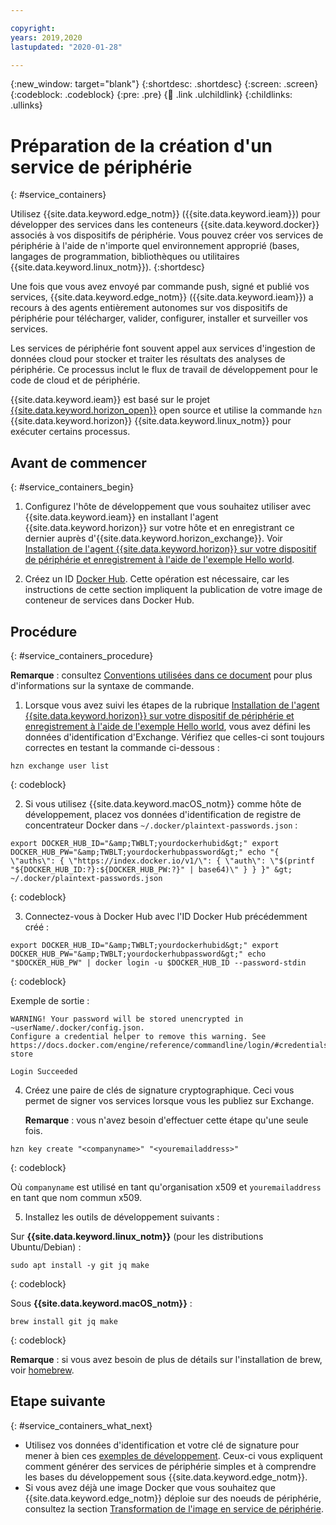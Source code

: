 ```yaml
---

copyright:
years: 2019,2020
lastupdated: "2020-01-28"

---
```


{:new_window: target="blank"}
{:shortdesc: .shortdesc}
{:screen: .screen}
{:codeblock: .codeblock}
{:pre: .pre}
{:child: .link .ulchildlink}
{:childlinks: .ullinks}

# Préparation de la création d'un service de périphérie
{: #service_containers}

Utilisez {{site.data.keyword.edge_notm}} ({{site.data.keyword.ieam}}) pour développer des services dans les conteneurs {{site.data.keyword.docker}} associés à vos dispositifs de périphérie. Vous pouvez créer vos services de périphérie à l'aide de n'importe quel environnement approprié (bases, langages de programmation, bibliothèques ou utilitaires {{site.data.keyword.linux_notm}}).
{:shortdesc}

Une fois que vous avez envoyé par commande push, signé et publié vos services, {{site.data.keyword.edge_notm}} ({{site.data.keyword.ieam}}) a recours à des agents entièrement autonomes sur vos dispositifs de périphérie pour télécharger, valider, configurer, installer et surveiller vos services. 

Les services de périphérie font souvent appel aux services d'ingestion de données cloud pour stocker et traiter les résultats des analyses de périphérie. Ce processus inclut le flux de travail de développement pour le code de cloud et de périphérie.

{{site.data.keyword.ieam}} est basé sur le projet [{{site.data.keyword.horizon_open}}](https://github.com/open-horizon/) open source et utilise la commande `hzn` {{site.data.keyword.horizon}} {{site.data.keyword.linux_notm}} pour exécuter certains processus.

## Avant de commencer
{: #service_containers_begin}

1. Configurez l'hôte de développement que vous souhaitez utiliser avec {{site.data.keyword.ieam}} en installant l'agent {{site.data.keyword.horizon}} sur votre hôte et en enregistrant ce dernier auprès d'{{site.data.keyword.horizon_exchange}}. Voir [Installation de l'agent {{site.data.keyword.horizon}} sur votre dispositif de périphérie et enregistrement à l'aide de l'exemple Hello world](../installing/registration.md).

2. Créez un ID [Docker Hub](https://hub.docker.com/). Cette opération est nécessaire, car les instructions de cette section impliquent la publication de votre image de conteneur de services dans Docker Hub.

## Procédure
{: #service_containers_procedure}

**Remarque** : consultez [Conventions utilisées dans ce document](../getting_started/document_conventions.md) pour plus d'informations sur la syntaxe de commande.

1. Lorsque vous avez suivi les étapes de la rubrique [Installation de l'agent {{site.data.keyword.horizon}} sur votre dispositif de périphérie et enregistrement à l'aide de l'exemple Hello world](../installing/registration.md), vous avez défini les données d'identification d'Exchange. Vérifiez que celles-ci sont toujours correctes en testant la commande ci-dessous :

  ```
  hzn exchange user list
  ```
  {: codeblock}

2. Si vous utilisez {{site.data.keyword.macOS_notm}} comme hôte de développement, placez vos données d'identification de registre de concentrateur Docker dans `~/.docker/plaintext-passwords.json` :

  ```
  export DOCKER_HUB_ID="&amp;TWBLT;yourdockerhubid&gt;" export DOCKER_HUB_PW="&amp;TWBLT;yourdockerhubpassword&gt;" echo "{ \"auths\": { \"https://index.docker.io/v1/\": { \"auth\": \"$(printf "${DOCKER_HUB_ID:?}:${DOCKER_HUB_PW:?}" | base64)\" } } }" &gt; ~/.docker/plaintext-passwords.json

  ```
  {: codeblock}

3. Connectez-vous à Docker Hub avec l'ID Docker Hub précédemment créé :

  ```
  export DOCKER_HUB_ID="&amp;TWBLT;yourdockerhubid&gt;" export DOCKER_HUB_PW="&amp;TWBLT;yourdockerhubpassword&gt;" echo "$DOCKER_HUB_PW" | docker login -u $DOCKER_HUB_ID --password-stdin
  ```
  {: codeblock}

  Exemple de sortie :
  ```
  WARNING! Your password will be stored unencrypted in ~userName/.docker/config.json.
  Configure a credential helper to remove this warning. See     https://docs.docker.com/engine/reference/commandline/login/#credentials-store

  Login Succeeded
  ```

4. Créez une paire de clés de signature cryptographique. Ceci vous permet de signer vos services lorsque vous les publiez sur Exchange. 

   **Remarque** : vous n'avez besoin d'effectuer cette étape qu'une seule fois.

  ```
  hzn key create "<companyname>" "<youremailaddress>"
  ```
  {: codeblock}
  
  Où `companyname` est utilisé en tant qu'organisation x509 et `youremailaddress` en tant que nom commun x509.

5. Installez les outils de développement suivants :

  Sur **{{site.data.keyword.linux_notm}}** (pour les distributions Ubuntu/Debian) :

  ```
  sudo apt install -y git jq make
  ```
  {: codeblock}

  Sous **{{site.data.keyword.macOS_notm}}** :

  ```
  brew install git jq make
  ```
  {: codeblock}
  
  **Remarque** : si vous avez besoin de plus de détails sur l'installation de brew, voir [homebrew](https://brew.sh/).

## Etape suivante
{: #service_containers_what_next}

* Utilisez vos données d'identification et votre clé de signature pour mener à bien ces [exemples de développement](../OH/docs/developing/developing.md). Ceux-ci vous expliquent comment générer des services de périphérie simples et à comprendre les bases du développement sous {{site.data.keyword.edge_notm}}.
* Si vous avez déjà une image Docker que vous souhaitez que {{site.data.keyword.edge_notm}} déploie sur des noeuds de périphérie, consultez la section [Transformation de l'image en service de périphérie](transform_image.md).
